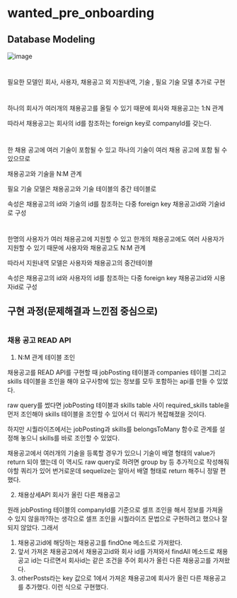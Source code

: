 # wanted_pre_onboarding

## Database Modeling

![image](https://user-images.githubusercontent.com/99064214/186046791-4e51e941-a73e-4bd1-8085-19ea323030b4.png)

#
필요한 모델인 회사, 사용자, 채용공고 외 지원내역, 기술 , 필요 기술 모델 추가로 구현
#
하나의 회사가 여러개의 채용공고를 올릴 수 있기 때문에 회사와 채용공고는 1:N 관계


따라서 채용공고는 회사의 id를 참조하는 foreign key로 companyId를 갖는다. 

#

한 채용 공고에 여러 기술이 포함될 수 있고 하나의 기술이 여러 채용 공고에 포함 될 수 있으므로


채용공고와 기술을 N:M 관계


필요 기술 모델은 채용공고와 기술 테이블의 중간 테이블로


속성은 채용공고의 id와 기술의 id를 참조하는 다중 foreign key 채용공고id와 기술id로 구성

#

한명의 사용자가 여러 채용공고에 지원할 수 있고 한개의 채용공고에도 여러 사용자가 지원할 수 있기 때문에 사용자와 채용공고도 N:M 관계


따라서 지원내역 모델은 사용자와 채용공고의 중간테이블


속성은 채용공고의 id와 사용자의 id를 참조하는 다중 foreign key 채용공고id와 시용자id로 구성

## 구현 과정(문제해결과 느낀점 중심으로)
#
### 채용 공고 READ API

1. N:M 관계 테이블 조인

채용공고를 READ API를 구현할 때 jobPosting 테이블과 companies 테이블 그리고 skills 테이블을 조인을 해야 요구사항에 있는 정보를 모두 포함하는 api를 만들 수 있었다.

raw query를 썼다면 jobPosting 테이블과 skills table 사이 required_skills table을 먼저 조인해야 skills 테이블을 조인할 수 있어서 더 쿼리가 복잡해졌을 것이다.

하지만 시퀄라이즈에서는 jobPosting과 skills를 belongsToMany 함수로 관계를 설정해 놓으니 skills를 바로 조인할 수 있었다.

채용공고에서 여러개의 기술을 등록할 경우가 있으니 기술이 배열 형태의 value가 return 되야 했는데 이 역시도 raw query로 하려면 group by 등 추가적으로 작성해줘야할 쿼리가 있어 번거로운데 sequelize는 알아서 배열 형태로 return 해주니 정말 편했다.

2. 채용상세API 회사가 올린 다른 채용공고

원래 jobPosting 테이블의 companyId를 기준으로 셀프 조인을 해서 정보를 가져올 수 있지 않을까?하는 생각으로
셀프 조인을 시퀄라이즈 문법으로 구현하려고 했으나 잘되지 않았다.
그래서 
1. 채용공고id에 해당하는 채용공고를 findOne 메소드로 가져왔다. 
2. 앞서 가져온 채용공고에서 채용공고id와 회사 id를 가져와서 findAll 메소드로 채용공고 id는 다르면서 회사id는 같은 조건을 주어  회사가 올린 다른 채용공고를 가져왔다.
3. otherPosts라는 key 값으로 1에서 가져온 채용공고에 회사가 올린 다른 채용공고를 추가했다. 
이런 식으로 구현했다.
